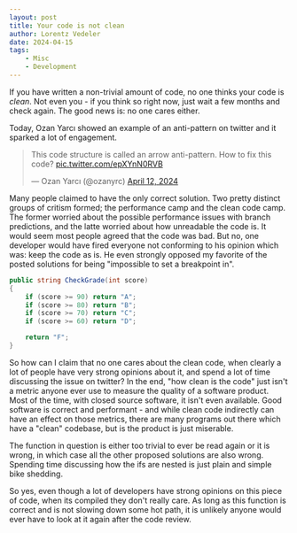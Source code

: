 ```yaml
---
layout: post
title: Your code is not clean
author: Lorentz Vedeler
date: 2024-04-15
tags:   
    - Misc
    - Development
---
```


If you have written a non-trivial amount of code, no one thinks your code is *clean*. 
Not even you - if you think so right now, just wait a few months and check again. The 
good news is: no one cares either.

Today, Ozan Yarcı showed an example of an anti-pattern on twitter and it sparked a 
lot of engagement. 

<blockquote class="twitter-tweet"><p lang="en" dir="ltr">This code structure is called an arrow anti-pattern. How to fix this code? <a href="https://t.co/epXYnN0RVB">pic.twitter.com/epXYnN0RVB</a></p>&mdash; Ozan Yarcı (@ozanyrc) <a href="https://twitter.com/ozanyrc/status/1778921269670342776?ref_src=twsrc%5Etfw">April 12, 2024</a></blockquote> <script async src="https://platform.twitter.com/widgets.js" charset="utf-8"></script> 

Many people claimed to have the only correct solution. Two pretty distinct groups of 
critism formed; the performance camp and the clean code camp. The former worried about
the possible performance issues with branch predictions, and the latte worried about
how unreadable the code is. It would seem most people agreed that the code was bad. But 
no, one developer would have fired everyone not conforming to his opinion which was: 
keep the code as is. He even strongly opposed my favorite of the posted solutions for 
being "impossible to set a breakpoint in".

```csharp
public string CheckGrade(int score)
{
    if (score >= 90) return "A";
    if (score >= 80) return "B";
    if (score >= 70) return "C";
    if (score >= 60) return "D";

    return "F";
}
```

So how can I claim that no one cares about the clean code, when clearly a lot of people
have very strong opinions about it, and spend a lot of time discussing the issue on 
twitter? In the end, "how clean is the code" just isn't a metric anyone ever use to measure 
the quality of a software product. Most of the time, with closed source software, it isn't 
even available. Good software is correct and performant - and while clean code indirectly 
can have an effect on those metrics, there are many programs out there which have a "clean" 
codebase, but is the product is just miserable.

The function in question is either too trivial to ever be read again or it is wrong,
in which case all the other proposed solutions are also wrong. Spending time discussing how
the ifs are nested is just plain and simple bike shedding.

So yes, even though a lot of developers have strong opinions on this piece of code, when 
its compiled they don't really care. As long as this function is correct and is not slowing 
down some hot path, it is unlikely anyone would ever have to look at it again after the code 
review.